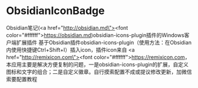 # ObsidianIconBadge
Obsidian笔记(<a href=\"http://obsidian.md\"><font color=\"#ffffff\">https://obsidian.md</font></a>)obsidian-icons-plugin插件的Windows客户端扩展插件
基于Obsidian插件obsidian-icons-plugin（使用方法：在Obsidian内使用快捷键Ctrl+Shift+I）插入icon，插件icon来自 <a href=\"http://remixicon.com\"><font color=\"#ffffff\">https://remixicon.com</font></a>，本应用主要是解决方便复制的问题，一是obsidian-icons-plugin的扩展，自定义图标和文字的组合；二是自定义徽章。自行摸索配置不成或提议修改更新，加微信索要配置教程
